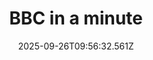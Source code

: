 ---
title: "BBC in a minute"
date: 2025-09-26T09:56:32.561Z
tags:
  - a minute
  - session 2
categories:
  - BBC
description: 记得填写描述内容哦~~~
---